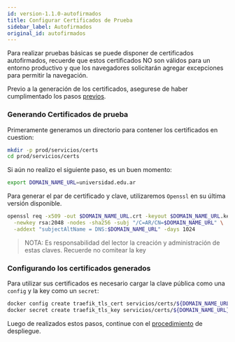 ```yaml
---
id: version-1.1.0-autofirmados
title: Configurar Certificados de Prueba
sidebar_label: Autofirmados
original_id: autofirmados
---
```


Para realizar pruebas básicas se puede disponer de certificados autofirmados, recuerde que estos certificados NO son válidos para un entorno productivo y que los navegadores solicitarán agregar excepciones para permitir la navegación.

Previo a la generación de los certificados, asegurese de haber cumplimentado los pasos [previos](../redes.md#modificacion-de-dominio-base).

### Generando Certificados de prueba

Primeramente generamos un directorio para contener los certificados en cuestion:

```bash
mkdir -p prod/servicios/certs
cd prod/servicios/certs
```

Si aún no realizo el siguiente paso, es un buen momento:
```bash
export DOMAIN_NAME_URL=universidad.edu.ar
```

Para generar el par de certificado y clave, utilizaremos `Openssl` en su última versión disponible.

```bash
openssl req -x509 -out $DOMAIN_NAME_URL.crt -keyout $DOMAIN_NAME_URL.key \
  -newkey rsa:2048 -nodes -sha256 -subj "/C=AR/CN=$DOMAIN_NAME_URL" \
  -addext "subjectAltName = DNS:$DOMAIN_NAME_URL" -days 1024
```

> NOTA: Es responsabilidad del lector la creación y administración de estas claves. Recuerde no comitear la key

### Configurando los certificados generados

Para utilizar sus certificados es necesario cargar la clave pública como una `config` y la key como un `secret`:
```bash
docker config create traefik_tls_cert servicios/certs/${DOMAIN_NAME_URL}.crt
docker secret create traefik_tls_key servicios/certs/${DOMAIN_NAME_URL}.key
```

Luego de realizados estos pasos, continue con el [procedimiento](../redes.md#headers-de-seguridad) de despliegue.
